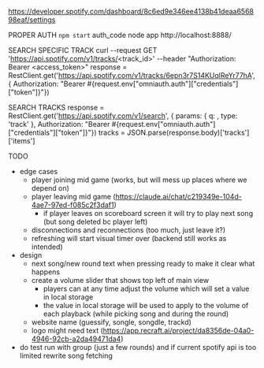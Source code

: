 https://developer.spotify.com/dashboard/8c6ed9e346ee4138b41deaa656898eaf/settings

PROPER AUTH
`npm start` auth_code node app
http://localhost:8888/

SEARCH SPECIFIC TRACK
curl --request GET 'https://api.spotify.com/v1/tracks/<track_id>' --header "Authorization: Bearer <access_token>"
response = RestClient.get('https://api.spotify.com/v1/tracks/6epn3r7S14KUqlReYr77hA', { Authorization: "Bearer #{request.env["omniauth.auth"]["credentials"]["token"]}"})

SEARCH TRACKS
response = RestClient.get('https://api.spotify.com/v1/search', { params: { q: <query>, type: 'track' },
Authorization: "Bearer #{request.env["omniauth.auth"]["credentials"]["token"]}"})
tracks = JSON.parse(response.body)['tracks']['items']

TODO

- edge cases
  - player joining mid game (works, but will mess up places where we depend on)
  - player leaving mid game (https://claude.ai/chat/c219349e-104d-4ae7-97ed-f085c2f3daf1)
    - if player leaves on scoreboard screen it will try to play next song (but song deleted bc player left)
  - disconnections and reconnections (too much, just leave it?)
  - refreshing will start visual timer over (backend still works as intended)
- design
  - next song/new round text when pressing ready to make it clear what happens
  - create a volume slider that shows top left of main view
    - players can at any time adjust the volume which will set a value in local storage
    - the value in local storage will be used to apply to the volume of each playback (while picking song and during the round)
  - website name (guessify, songle, songdle, trackd)
  - logo might need text (https://app.recraft.ai/project/da8356de-04a0-4946-92cb-a2da49471da4)
- do test run with group (just a few rounds) and if current spotify api is too limited rewrite song fetching

